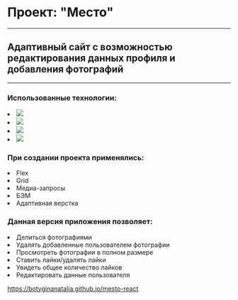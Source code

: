 # Проект: "Место"
___
## Адаптивный сайт с возможностью редактирования данных профиля и добавления фотографий
___
### Использованные технологии:
  
  <p align="left">
  <li><img src="https://img.shields.io/badge/html5-%23E34F26.svg?style=for-the-badge&logo=html5&logoColor=white" /></li>
  <li><img src="https://img.shields.io/badge/css3-%231572B6.svg?style=for-the-badge&logo=css3&logoColor=white" /></li>
  <li><img src="https://img.shields.io/badge/javascript-%23323330.svg?style=for-the-badge&logo=javascript&logoColor=%23F7DF1E" /></li>
  <li><img src="https://img.shields.io/badge/react-%2320232a.svg?style=for-the-badge&logo=react&logoColor=%2361DAFB" /></li>
  </p>  

### При создании проекта применялись:  
  <p align="left">
  <li>Flex</li>
  <li>Grid</li>
  <li>Медиа-запросы</li>
  <li>БЭМ</li>
  <li>Адаптивная верстка</li>
  </p>
  
### Данная версия приложения позволяет:
  <p align="left">
  <li>Делиться фотографиями</li>
  <li>Удалять добавленные пользователем фотографии</>
  <li>Просмотреть фотографии в полном размере</li>
  <li>Ставить лайки/удалять лайки</li>
  <li>Увидеть общее количество лайков</li>
  <li>Редактировать данные пользователя</li>
  </p>

https://botyginanatalia.github.io/mesto-react
